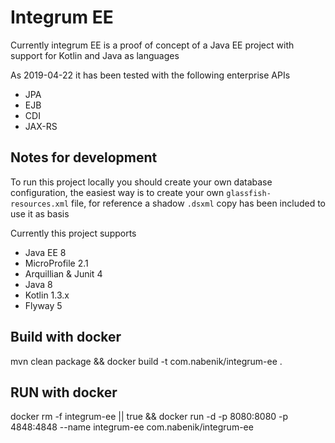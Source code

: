 # Integrum EE

Currently integrum EE is a proof of concept of a Java EE project with support for Kotlin and Java as languages

As 2019-04-22 it has been tested with the following enterprise APIs

- JPA
- EJB
- CDI
- JAX-RS

## Notes for development
To run this project locally you should create your own database configuration, the easiest way is to create your own `glassfish-resources.xml` file, for reference a shadow `.dsxml` copy has been included to use it as basis

Currently this project supports

- Java EE 8
- MicroProfile 2.1
- Arquillian & Junit 4
- Java 8
- Kotlin 1.3.x
- Flyway 5 

## Build with docker
mvn clean package && docker build -t com.nabenik/integrum-ee .

## RUN with docker

docker rm -f integrum-ee || true && docker run -d -p 8080:8080 -p 4848:4848 --name integrum-ee com.nabenik/integrum-ee 